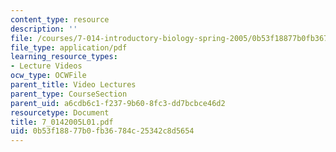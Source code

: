 ```yaml
---
content_type: resource
description: ''
file: /courses/7-014-introductory-biology-spring-2005/0b53f18877b0fb36784c25342c8d5654_7_0142005L01.pdf
file_type: application/pdf
learning_resource_types:
- Lecture Videos
ocw_type: OCWFile
parent_title: Video Lectures
parent_type: CourseSection
parent_uid: a6cdb6c1-f237-9b60-8fc3-dd7bcbce46d2
resourcetype: Document
title: 7_0142005L01.pdf
uid: 0b53f188-77b0-fb36-784c-25342c8d5654
---
```

